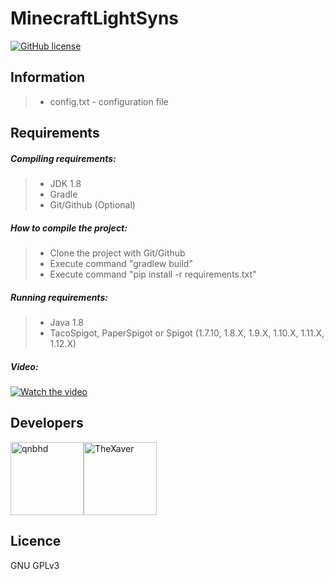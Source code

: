# MinecraftLightSyns

[![GitHub license](https://img.shields.io/github/license/link1107/MinecraftLightSync)](https://github.com/link1107/MinecraftLightSync)

## Information
>- config.txt - configuration file

## Requirements

##### Compiling requirements:
>- JDK 1.8
>- Gradle
>- Git/Github (Optional)



##### How to compile the project:
>- Clone the project with Git/Github
>- Execute command "gradlew build"
>- Execute command "pip install -r requirements.txt"
##### Running requirements:
>- Java 1.8
>- TacoSpigot, PaperSpigot or Spigot (1.7.10, 1.8.X, 1.9.X, 1.10.X, 1.11.X, 1.12.X)<br>

##### Video:

[![Watch the video](https://img.youtube.com/vi/amvD0y1RE6s/maxresdefault.jpg)](https://youtu.be/amvD0y1RE6s)

## Developers

[<img alt="qnbhd" src="https://avatars3.githubusercontent.com/u/66795347?s=460&v=4" width="117">](https://github.com/link1107)[<img alt="TheXaver" src="https://avatars0.githubusercontent.com/u/18555344?s=117&u=2cf5d9e4ad349d7c16b5e59bc0382d98a90860a9" width="117">](https://github.com/TheXaver)

## Licence

GNU GPLv3
